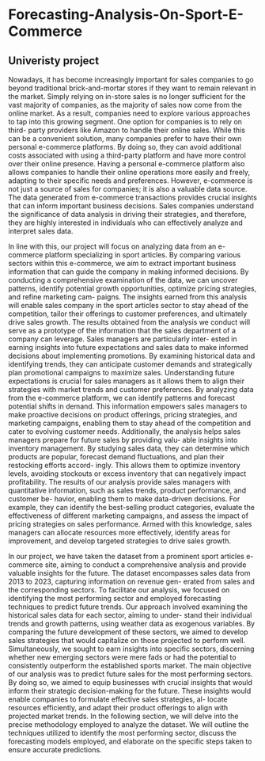 # Forecasting-Analysis-On-Sport-E-Commerce
Univeristy project 
---
Nowadays, it has become increasingly important for sales companies to go beyond traditional brick-and-mortar stores if they want to remain relevant in the market. Simply relying on in-store sales is no longer sufficient for the vast majority of companies, as the majority of sales now come from the online market. As a result, companies need to explore various approaches to tap into this growing segment. One option for companies is to rely on third- party providers like Amazon to handle their online sales. While this can be a convenient solution, many companies prefer to have their own personal e-commerce platforms. By doing so, they can avoid additional costs associated with using a third-party platform and have more control over their online presence. Having a personal e-commerce platform also allows companies to handle their online operations more easily and freely, adapting to their specific needs and preferences. However, e-commerce is not just a source of sales for companies; it is also a valuable data source. The data generated from e-commerce transactions provides crucial insights that can inform important business decisions. Sales companies understand the significance of data analysis in driving their strategies, and therefore, they are highly interested in individuals who can effectively analyze and interpret sales data.

In line with this, our project will focus on analyzing data from an e-commerce platform specializing in sport articles. By comparing various sectors within this e-commerce, we aim to extract important business information that can guide the company in making informed decisions. By conducting a comprehensive examination of the data, we can uncover patterns, identify potential growth opportunities, optimize pricing strategies, and refine marketing cam- paigns. The insights earned from this analysis will enable sales company in the sport articles sector to stay ahead of the competition, tailor their offerings to customer preferences, and ultimately drive sales growth.
The results obtained from the analysis we conduct will serve as a prototype of the information that the sales department of a company can leverage. Sales managers are particularly inter- ested in earning insights into future expectations and sales data to make informed decisions about implementing promotions. By examining historical data and identifying trends, they can anticipate customer demands and strategically plan promotional campaigns to maximize sales.
Understanding future expectations is crucial for sales managers as it allows them to align their strategies with market trends and customer preferences. By analyzing data from the e-commerce platform, we can identify patterns and forecast potential shifts in demand. This information empowers sales managers to make proactive decisions on product offerings, pricing strategies, and marketing campaigns, enabling them to stay ahead of the competition and cater to evolving customer needs.
Additionally, the analysis helps sales managers prepare for future sales by providing valu- able insights into inventory management. By studying sales data, they can determine which products are popular, forecast demand fluctuations, and plan their restocking efforts accord- ingly. This allows them to optimize inventory levels, avoiding stockouts or excess inventory that can negatively impact profitability. The results of our analysis provide sales managers with quantitative information, such as sales trends, product performance, and customer be- havior, enabling them to make data-driven decisions. For example, they can identify the best-selling product categories, evaluate the effectiveness of different marketing campaigns, and assess the impact of pricing strategies on sales performance. Armed with this knowledge, sales managers can allocate resources more effectively, identify areas for improvement, and develop targeted strategies to drive sales growth.

In our project, we have taken the dataset from a prominent sport articles e-commerce site, aiming to conduct a comprehensive analysis and provide valuable insights for the future. The dataset encompasses sales data from 2013 to 2023, capturing information on revenue gen- erated from sales and the corresponding sectors. To facilitate our analysis, we focused on identifying the most performing sector and employed forecasting techniques to predict future trends.
Our approach involved examining the historical sales data for each sector, aiming to under- stand their individual trends and growth patterns, using weather data as exogenous variables. By comparing the future development of these sectors, we aimed to develop sales strategies that would capitalize on those projected to perform well. Simultaneously, we sought to earn insights into specific sectors, discerning whether new emerging sectors were mere fads or had the potential to consistently outperform the established sports market. The main objective of our analysis was to predict future sales for the most performing sectors. By doing so, we aimed to equip businesses with crucial insights that would inform their strategic decision-making for the future. These insights would enable companies to formulate effective sales strategies, al- locate resources efficiently, and adapt their product offerings to align with projected market trends.
In the following section, we will delve into the precise methodology employed to analyze the dataset. We will outline the techniques utilized to identify the most performing sector, discuss the forecasting models employed, and elaborate on the specific steps taken to ensure accurate predictions.

